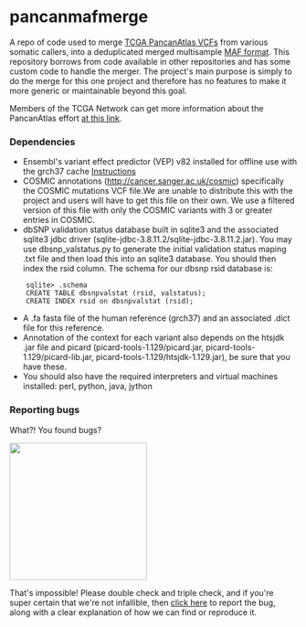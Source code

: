 # pancanmafmerge

A repo of code used to merge [TCGA PancanAtlas VCFs](https://wiki.nci.nih.gov/x/2gcYAw) from various somatic callers, into a deduplicated merged multisample [MAF format](https://wiki.nci.nih.gov/x/eJaPAQ). This repository borrows from code available in other repositories and has some custom code to handle the merger. The project's main purpose is simply to do the merge for this one project and therefore has no features to make it more generic or maintainable beyond this goal.

Members of the TCGA Network can get more information about the PancanAtlas effort [at this link](https://wiki.nci.nih.gov/display/TCGAM/PanCancerAtlas).

### Dependencies

- Ensembl's variant effect predictor (VEP) v82 installed for offline use with the grch37 cache [Instructions](https://gist.github.com/ckandoth/9d6ad6a7fd3b058e5bc98a1ce884641a)
- COSMIC annotations (http://cancer.sanger.ac.uk/cosmic) specifically the COSMIC mutations VCF file.We are unable to distribute this with the project and users will have to get this file on their own.  We use a filtered version of this file with only the COSMIC variants with 3 or greater entries in COSMIC.
- dbSNP validation status database built in sqlite3 and the associated sqlite3 jdbc driver (sqlite-jdbc-3.8.11.2/sqlite-jdbc-3.8.11.2.jar). You may use dbsnp_valstatus.py to generate the initial validation status maping .txt file and then load this into an sqlite3 database. You should then index the rsid column. The schema for our dbsnp rsid database is:

```
    sqlite> .schema
    CREATE TABLE dbsnpvalstat (rsid, valstatus);
    CREATE INDEX rsid on dbsnpvalstat (rsid);
```

- A .fa fasta file of the human reference (grch37) and an associated .dict file for this reference.
- Annotation of the context for each variant also depends on the htsjdk .jar file and picard (picard-tools-1.129/picard.jar, picard-tools-1.129/picard-lib.jar, picard-tools-1.129/htsjdk-1.129.jar), be sure that you have these.
- You should also have the required interpreters and virtual machines installed: perl, python, java, jython

### Reporting bugs

What?! You found bugs?

<img src="http://i.giphy.com/ph6ewybUlGbW8.gif" width="240">

That's impossible! Please double check and triple check, and if you're super certain that we're not infallible, then [click here](https://github.com/covingto/pancanmafmerge/issues) to report the bug, along with a clear explanation of how we can find or reproduce it.
